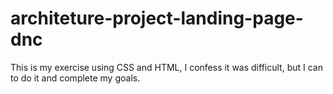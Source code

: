 # architeture-project-landing-page-dnc
This is my exercise using CSS and HTML, I confess it was difficult, but I can to do it and complete my goals.
